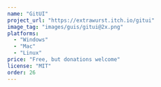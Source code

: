 ```yaml
---
name: "GitUI"
project_url: "https://extrawurst.itch.io/gitui"
image_tag: "images/guis/gitui@2x.png"
platforms:
  - "Windows"
  - "Mac"
  - "Linux"
price: "Free, but donations welcome"
license: "MIT"
order: 26
---
```

